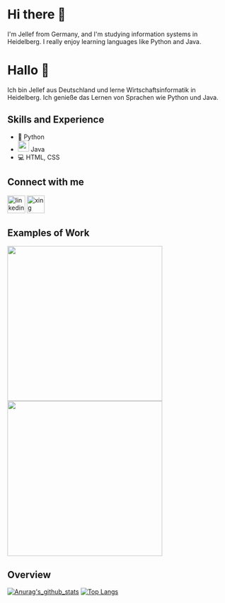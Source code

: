 # Hi there 👋

I'm Jellef from Germany, and I'm studying information systems in Heidelberg. I really enjoy learning languages like Python and Java.



# Hallo 👋

Ich bin Jellef aus Deutschland und lerne Wirtschaftsinformatik in Heidelberg. Ich genieße das Lernen von Sprachen wie Python und Java.



## Skills and Experience
* 🐍 Python
* <img src= "https://emoji.gg/assets/emoji/java.png" width = 25> Java
* 💻 HTML, CSS

## Connect with me
[<img src='https://cdn.jsdelivr.net/npm/simple-icons@3.0.1/icons/linkedin.svg' alt='linkedin' height='40'>](https://www.linkedin.com/in/jellef-abbenseth-7ab1a3216/)
[<img src='https://cdn.onlinewebfonts.com/svg/img_134022.png' alt='xing' height='40'>](https://www.xing.com/profile/Jellef_Abbenseth) 

## Examples of Work
[<img src="https://github.com/Shad6owh4rd/GrowthV2/blob/main/Dokumentation/Bilder/Startbildschirm_ohneSpielstand.jpg" height="350" />](https://github.com/Shad6owh4rd/GrowthV2)
[<img src="https://github.com/Shad6owh4rd/Growth/blob/main/Dokumentation/Bilder/PlayingGame.jpg" height="350" />](https://github.com/Shad6owh4rd/Growth)

## Overview
[![Anurag's_github_stats](https://github-readme-stats.vercel.app/api?username=Shad6owh4rd)](https://github.com/anuraghazra/github-readme-stats)
[![Top Langs](https://github-readme-stats.vercel.app/api/top-langs/?username=Shad6owh4rd&layout=compact)](https://github.com/anuraghazra/github-readme-stats)
